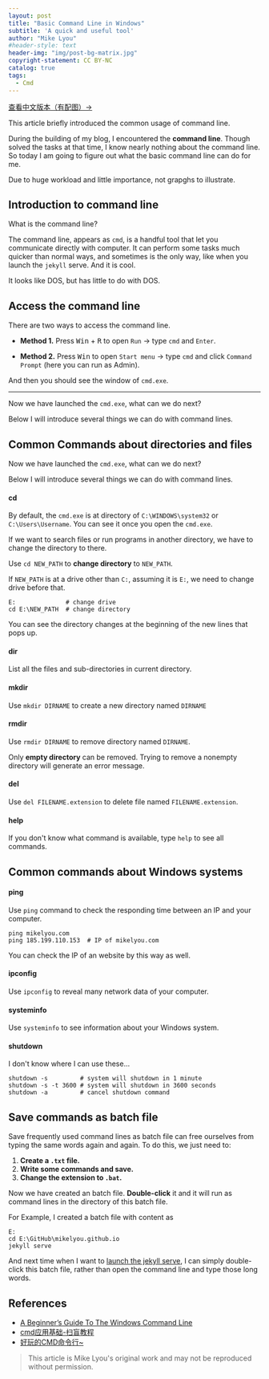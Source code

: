 ```yaml
---
layout: post
title: "Basic Command Line in Windows"
subtitle: 'A quick and useful tool'
author: "Mike Lyou"
#header-style: text
header-img: "img/post-bg-matrix.jpg"
copyright-statement: CC BY-NC
catalog: true
tags:
  - Cmd
---
```


[查看中文版本（有配图）&rarr;](https://blog.mikelyou.com/2020/07/10/basic-cmd-zh/)

This article briefly introduced the common usage of command line.
<!-- more -->


During the building of my blog, I encountered the **command line**. Though solved the tasks at that time, I know nearly nothing about the command line. So today I am going to figure out what the basic command line can do for me.


Due to huge workload and little importance, not grapghs to illustrate.

<!--
## Catalog
 {:.no_toc}

*  catalog
{:toc}
-->

## Introduction to command line

What is the command line?

The command line, appears as `cmd`, is a handful tool that let you communicate directly with computer. It can perform some tasks much quicker than normal ways, and sometimes is the only way, like when you launch the `jekyll` serve. And it is cool.

It looks like DOS, but has little to do with DOS.

## Access the command line

There are two ways to access the command line.

- **Method 1.** Press <kbd>Win</kbd> + <kbd>R</kbd> to open `Run` &rarr; type `cmd` and `Enter`.

- **Method 2.** Press <kbd>Win</kbd> to open `Start menu` &rarr; type `cmd` and click `Command Prompt` (here you can run as Admin).

And then you should see the window of `cmd.exe`.

------------

Now we have launched the `cmd.exe`, what can we do next?

Below I will introduce several things we can do with command lines.


## Common Commands about directories and files

Now we have launched the `cmd.exe`, what can we do next?

Below I will introduce several things we can do with command lines.

#### cd
By default, the `cmd.exe` is at directory of `C:\WINDOWS\system32` or `C:\Users\Username`. You can see it once you open the `cmd.exe`.

If we want to search files or run programs in another directory, we have to change the directory to there.

Use `cd NEW_PATH` to **change directory** to `NEW_PATH`.

If `NEW_PATH` is at a drive other than `C:`, assuming it is `E:`, we need to change drive before that.

```
E:              # change drive
cd E:\NEW_PATH  # change directory
```

You can see the directory changes at the beginning of the new lines that pops up.


#### dir
List all the files and sub-directories in current directory.

#### mkdir
Use `mkdir DIRNAME` to create a new directory named `DIRNAME`

#### rmdir
Use `rmdir DIRNAME` to remove directory named `DIRNAME`.

Only **empty directory** can be removed. Trying to remove a nonempty directory will generate an error message.

#### del

Use `del FILENAME.extension` to delete file named `FILENAME.extension`.

#### help
If you don't know what command is available, type `help` to see all commands.


## Common commands about Windows systems

#### ping

Use `ping` command to check the responding time between an IP and your computer.
```
ping mikelyou.com
ping 185.199.110.153  # IP of mikelyou.com
```

You can check the IP of an website by this way as well.

#### ipconfig

Use `ipconfig` to reveal many network data of your computer.

#### systeminfo

Use `systeminfo` to see information about your Windows system.

#### shutdown
I don't know where I can use these...
```
shutdown -s         # system will shutdown in 1 minute
shutdown -s -t 3600 # system will shutdown in 3600 seconds
shutdown -a         # cancel shutdown command
```

## Save commands as batch file

Save frequently used command lines as batch file can free ourselves from typing the same words again and again. To do this, we just need to:

1. **Create a `.txt` file.**
2. **Write some commands and save.**
3. **Change the extension to `.bat`.**


Now we have created an batch file. **Double-click** it and it will run as command lines in the directory of this batch file.

For Example, I created a batch file with content as

```
E:
cd E:\GitHub\mikelyou.github.io
jekyll serve
```

And next time when I want to [launch the jekyll serve](https://mikelyou.com/2019/12/27/hello-world/#2-使用jekyll搭建本地服务器), I can simply double-click this batch file, rather than open the command line and type those long words.

## References

- [A Beginner’s Guide To The Windows Command Line](https://www.makeuseof.com/tag/a-beginners-guide-to-the-windows-command-line/)
- [cmd应用基础-扫盲教程](https://lellansin.wordpress.com/2012/12/15/cmd应用基础-扫盲教程/)
- [好玩的CMD命令行~](https://zhuanlan.zhihu.com/p/28838517)

> This article is Mike Lyou's original work and may not be reproduced without permission.
